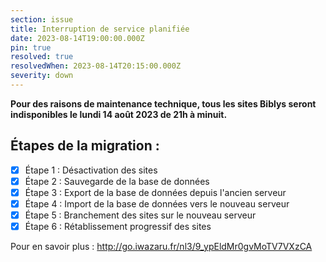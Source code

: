 ```yaml
---
section: issue
title: Interruption de service planifiée
date: 2023-08-14T19:00:00.000Z
pin: true
resolved: true
resolvedWhen: 2023-08-14T20:15:00.000Z
severity: down
---
```

**Pour des raisons de maintenance technique, tous les sites Biblys seront indisponibles le lundi 14 août 2023 de 21h à minuit.**

## Étapes de la migration :

- [x] Étape 1 : Désactivation des sites
- [x] Étape 2 : Sauvegarde de la base de données
- [x] Étape 3 : Export de la base de données depuis l'ancien serveur
- [x] Étape 4 : Import de la base de données vers le nouveau serveur
- [x] Étape 5 : Branchement des sites sur le nouveau serveur
- [x] Étape 6 : Rétablissement progressif des sites

Pour en savoir plus : 
http://go.iwazaru.fr/nl3/9_ypEldMr0gvMoTV7VXzCA
